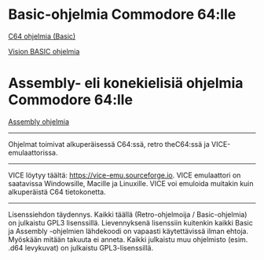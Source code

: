 # Basic-ohjelmia Commodore 64:lle

[C64 ohjelmia (Basic)](C64%20Basic%20V2/README.md)

[Vision BASIC ohjelmia](Vision%20BASIC/README.md)

# Assembly- eli konekielisiä ohjelmia Commodore 64:lle

[Assembly ohjelmia](asm/README.md)


- - -

Ohjelmat toimivat alkuperäisessä C64:ssä, retro theC64:ssä ja VICE-emulaattorissa.

- - -

VICE löytyy täältä: 
https://vice-emu.sourceforge.io.
VICE emulaattori on saatavissa Windowsille, Macille ja Linuxille. VICE voi emuloida muitakin kuin alkuperäistä C64 tietokonetta.

- - -

Lisenssiehdon täydennys. Kaikki täällä (Retro-ohjelmoija / Basic-ohjelmia) on julkaistu GPL3 lisenssillä. Lievennyksenä lisenssiin kuitenkin kaikki Basic ja Assembly -ohjelmien lähdekoodi on vapaasti käytettävissä ilman ehtoja. Myöskään mitään takuuta ei anneta. Kaikki julkaistu muu ohjelmisto (esim. .d64 levykuvat) on julkaistu GPL3-lisenssillä.
